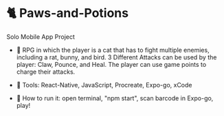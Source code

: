 # 🐈 Paws-and-Potions
Solo Mobile App Project 

- 🐁 RPG in which the player is a cat that has to fight multiple enemies, including a rat, bunny, and bird. 3 Different Attacks can be used by the player: Claw, Pounce, and Heal. The player can use game points to charge their attacks. 
  
- 🦢 Tools: React-Native, JavaScript, Procreate, Expo-go, xCode

- 🥥 How to run it: open terminal, "npm start", scan barcode in Expo-go, play!
